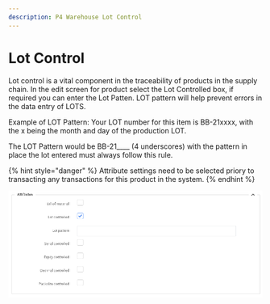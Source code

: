 ```yaml
---
description: P4 Warehouse Lot Control
---
```


# Lot Control

Lot control is a vital component in the traceability of products in the supply chain. In the edit screen for product select the Lot Controlled box, if required you can enter the Lot Patten. LOT pattern will help prevent errors in the data entry of LOTS.&#x20;

Example of LOT Pattern: Your LOT number for this item is BB-21xxxx, with the x being the month and day of the production LOT.

The LOT Pattern would be BB-21\_\_\_\_ (4 underscores) with the pattern in place the lot entered must always follow this rule.

{% hint style="danger" %}
Attribute settings need to be selected priory to transacting any transactions for this product in the system.
{% endhint %}

![](<../../.gitbook/assets/lot attribute.gif>)
